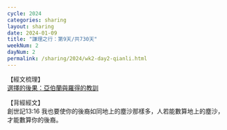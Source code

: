 ```yaml
---
cycle: 2024
categories: sharing
layout: sharing
date: 2024-01-09
title: "謙理之行：第9天/共730天"
weekNum: 2
dayNum: 2
permalink: /sharing/2024/wk2-day2-qianli.html
---
```

【經文梳理】  
<a href="https://youtu.be/CmGlVpZEnyc_blank" target="_blank">選擇的後果：亞伯蘭與羅得的教訓</a>

【背經經文】  
創世記13:16 我也要使你的後裔如同地上的塵沙那樣多，人若能數算地上的塵沙，才能數算你的後裔。
